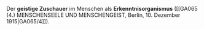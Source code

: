 
Der **geistige Zuschauer** im Menschen als **Erkenntnisorganismus** ([[GA065 (4.) MENSCHENSEELE UND MENSCHENGEIST, Berlin, 10. Dezember 1915|GA065/4]]).
